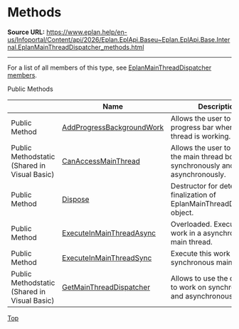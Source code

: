 # Methods

**Source URL:** https://www.eplan.help/en-us/Infoportal/Content/api/2026/Eplan.EplApi.Baseu~Eplan.EplApi.Base.Internal.EplanMainThreadDispatcher_methods.html

---

For a list of all members of this type, see [EplanMainThreadDispatcher members](Eplan.EplApi.Baseu~Eplan.EplApi.Base.Internal.EplanMainThreadDispatcher_members.html).

Public Methods

|  | Name | Description |
| --- | --- | --- |
| Public Method | [AddProgressBackgroundWork](Eplan.EplApi.Baseu~Eplan.EplApi.Base.Internal.EplanMainThreadDispatcher~AddProgressBackgroundWork.html) | Allows the user to add a progress bar when main thread is working. |
| Public Methodstatic (Shared in Visual Basic) | [CanAccessMainThread](Eplan.EplApi.Baseu~Eplan.EplApi.Base.Internal.EplanMainThreadDispatcher~CanAccessMainThread.html) | Allows the user to access the main thread both synchronously and asynchronously. |
| Public Method | [Dispose](Eplan.EplApi.Baseu~Eplan.EplApi.Base.Internal.EplanMainThreadDispatcher~Dispose().html) | Destructor for deterministic finalization of EplanMainThreadDispatcher object. |
| Public Method | [ExecuteInMainThreadAsync](Eplan.EplApi.Baseu~Eplan.EplApi.Base.Internal.EplanMainThreadDispatcher~ExecuteInMainThreadAsync.html) | Overloaded. Execute this work in a asynchronous main thread. |
| Public Method | [ExecuteInMainThreadSync](Eplan.EplApi.Baseu~Eplan.EplApi.Base.Internal.EplanMainThreadDispatcher~ExecuteInMainThreadSync.html) | Execute this work in a synchronous main thread. |
| Public Methodstatic (Shared in Visual Basic) | [GetMainThreadDispatcher](Eplan.EplApi.Baseu~Eplan.EplApi.Base.Internal.EplanMainThreadDispatcher~GetMainThreadDispatcher.html) | Allows to use the dispatcher to work on synchronous and asynchronous threads. |

[Top](#top)
